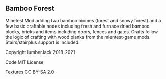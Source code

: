 ## Bamboo Forest

Minetest Mod adding two bamboo biomes (forest and snowy forest) and a few basic craftable nodes including fresh and furnace dried bamboo blocks, bricks and items including doors, fences and gates. Crafts follow the logic of crafting with wood planks from the mientest-game mods. Stairs/stairplus support is included.

Copyright lumberJack 2018-2021

Code MIT License

Textures CC BY-SA 2.0
